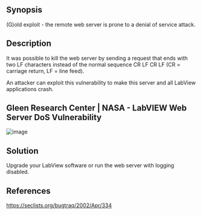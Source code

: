## Synopsis
(G)old exploit - the remote web server is prone to a denial of service attack.

## Description
It was possible to kill the web server by sending a request that ends with two LF characters instead of the normal sequence CR LF CR LF (CR = carriage return, LF = line feed).

An attacker can exploit this vulnerability to make this server and all LabView applications crash.

## Gleen Research Center | NASA - LabVIEW Web Server DoS Vulnerability
![image](https://github.com/fauzanwijaya/CVE-2002-0748/assets/139438257/3c105c01-7bef-4ad2-8755-8930eaaefa97)

## Solution
Upgrade your LabView software or run the web server with logging disabled.

## References
https://seclists.org/bugtraq/2002/Apr/334
